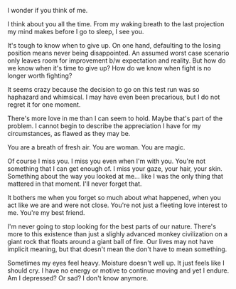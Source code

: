 I wonder if you think of me. 

I think about you all the time. From my waking breath to the last projection my mind makes before I go to sleep, I see you. 

It's tough to know when to give up. On one hand, defaulting to the losing position means never being disappointed. An assumed worst case scenario only leaves room for improvement b/w expectation and reality. But how do we know when it's time to give up? How do we know when fight is no longer worth fighting?

It seems crazy because the decision to go on this test run was so haphazard and whimsical. I may have even been precarious, but I do not regret it for one moment.

There's more love in me than I can seem to hold. Maybe that's part of the problem. I cannot begin to describe the appreciation I have for my circumstances, as flawed as they may be. 

You are a breath of fresh air. You are woman. You are magic.

Of course I miss you. I miss you even when I'm with you. You're not something that I can get enough of. I miss your gaze, your hair, your skin. Something about the way you looked at me... like I was the only thing that mattered in that moment. I'll never forget that.

It bothers me when you forget so much about what happened, when you act like we are and were not close. You're not just a fleeting love interest to me. You're my best friend. 

I'm never going to stop looking for the best parts of our nature.   There's more to this existence than just a slighly advanced monkey civilization on a giant rock that floats around a giant ball of fire. Our lives may not have implicit meaning, but that doesn't mean the don't have to mean something.

Sometimes my eyes feel heavy. Moisture doesn't well up. It just feels like I should cry. I have no energy or motive to continue moving and yet I endure. Am I depressed? Or sad? I don't know anymore. 